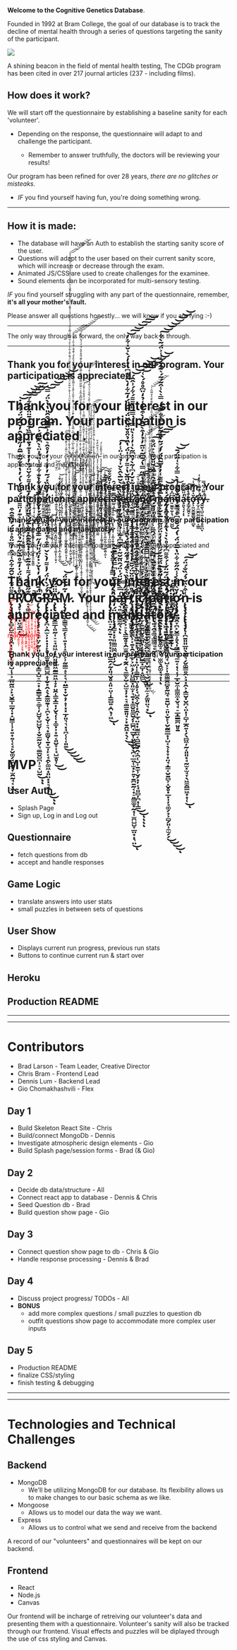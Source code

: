 **Welcome to the Cognitive Genetics Database**. 

Founded in 1992 at Bram College, the goal of our database is to track the decline of mental health through a series of questions targeting the sanity of the participant. 

![](https://webfilms-films.s3.amazonaws.com/github/bramcollege.png)

A shining beacon in the field of mental health testing, The CDGb program has been cited in over 217 journal articles (237 - including films). 

## How does it work?

We will start off the questionnaire by establishing a baseline sanity for each 'volunteer'. 

* Depending on the response, the questionnaire will adapt to and challenge the participant.

    *  Remember to answer truthfully, the doctors will be reviewing your results!

Our program has been refined for over 28 years, _there are no glitches or misteaks._

* _IF_ you find yourself having fun, you're doing something wrong.


***

## How it is made:

* The database will have an Auth to establish the starting sanity score of the user. 
* Questions will adapt to the user based on their current sanity score, which will increase or decrease through the exam.
* Animated JS/CSS are used to create challenges for the examinee.
* Sound elements can be incorporated for multi-sensory testing. 

_IF_ you find yourself struggling with any part of the questionnaire, remember, 
**it's all your mother's fault.**

Please answer all questions honestly... we will know if you are lying :-)

***

The only way through is forward, the only way back is through. 


***

## Thank you for your interest in our program. Your participation is appreciated.  

# Thank you for your interest in our program. Your participation is appreciated .  

Thank you for your c̵̢̢̢̧̧̛͍͉͖̠͕̫͍̗̞̩͈̞̞̪̩͓͉̩̻͍̖̻̘͎̥̮͖͓̼̞̞̤̝̦̤̬̫̮̘̳͚̭̠̲͚͂̇̑̿̉̈́̀͌͋̆͂̐̅̅͜͜͠ͅǫ̶̨̧̡̨̛̘̗̹̯͖̙͉͕̗͎̞͕̙͚̻̬̥̺̭͉͓̬̟͓̪̲̭̰̥̹͚̜̻̩͕͔͕̰̺͖̩̟̪̫̲̦̭͖̼̫̳̔̃̄̈́̄̉͊̒̆͗̿̍͋̐̈́̓̅͊͋̍̂̃̉͂̀̄̓͗́͐̓͋̄̈̈́͐̓̇͊̀͒̈͂͒̈́̅̇͆͒̓̾̀̎̂̉́͂̄̈́́͊͑͊̔͂̓͗̀͒͑̎̿͆́̍̃̅̾̋̒́̍̍̎̓̆̈́̾̉̎͊͑̈́̓̏̓̅̋̀͛͊͊̔̈̀̿͌̆̇̆̿͂̉̏̈́̆̈́̃̓͆̍̉̆̚̕̚͘͘͘͜͜͠͠͠͝͝͠͝͝͝͝ͅͅͅơ̶̡̡̧̨̧̨̢̡̧̡͈̱̤͖͚͕̟͇̣̮̻̫̳̪̪͔̝̟̳̩͖̱̻̖̝͎̫̜͖͚̞͉̞͇͎͕̠̤̱̯̖͚̭̥̳̼͚̫͙̘͍̦̦̺̖̦͈̜͚̦̳̺̹̝͈̜̗̹̜̗͊̂́̿̑̈̀͆̉͑̈́̓͑͆͛̿͋̓̂̈́͐͒̀͊̒̍̔̾́̇͌̆͗͋̃̒̀̃͒̒̂̿͂̐̄̑̏̓͗͒̀̌̿̀͂̉̏̊̌́͑͊̄̐̇̎̾̏̍̇́͊̇͋̚͘͜͜͠͝͝͠͠͠p̷̢̧̢̧̡̢̨̡̢͍̙͕̣̯͇̥̰͚͚̣͔̗͈̻̫̟̟̰̣̩̼̬̖̟͓̦͇̦̲̜͈̪̪̼̥̳͔̻̺͈͕̰̞̻̞̗̬̳̞͍͔͔̠̤̜͈̤͔̫͉̰̞̜̝̹̰͔̣͉̬̳͚̪̗̜̱̲̞̳̥͙̦̤̆͌̋̒̈̒̾̈́͑͂́͊̐̕̕͜ę̴̨̡̡̧̧̨̢̨̛̛͎͕̩̟͙͕͔̼͍̠̟͉͇̦̻̤̩̲̦̰̟̱͚̮͚̘̠͈̩͙͚̠̲͈̟̞̭̯̝̝̙͍̹̼̱̦̬̹͕̜̩̝̹͈̪̭͉̬͚͚̩̳̩̫̮͔̜̪̺̘͔͙͎̼̖͙͚̝̯̖̯̠͚̦̲̹̺̗̪̮͕̺̭̪̐́̀̂̆͗̆̊̿̔̊̃͋̅͋̍͌͗̾͊̉̉̇̔̄̾̆̃̒̓̊̊̋̅͆͂̉̅̌̒͛̿̏̅̿̌́͊̈͋̿̏̋̅̈͛͊̀͌́̃̌̾̑̐́͂̈́̈́͋͗̆̎̈́͆̕͘͘͘̕͜͜͜͝͝͠͝͠͝͝͝͠͠ͅͅͅͅͅr̴̛̛̛̯͎͖̙͙̳̗̙̪̳̞͈̦̣̘͓̫̗̟̙̍̓̎̅̏̉̈̌̿͌͛̓̍̀̆͌̏̔̆̊̒͗̃̿̑͑̍͑̍̂̈̓̏̇̈́͒̂͋̽̍̓͊̑́̚͝͝͝͠ͅą̷̨̨̨̧̢̡̧̡̧̧̛̻̺̙̘̤̰͇̣̣̮͖̺̮͚͔̩̥̦̜̘̦͓̼̘̱̺̱̱̳̖̞͎̗͓͉̹̟̣̘̗̠̗̺͇͕̣̝̟͉̝̜͉̯͉͕͔͓̖̖̻̬͖̳̼͚̘̝̟̱͈̟̩̦͇̮̦͉͎͈̜̝̜̰͙͇̺̝̹̙͇̖͉͈̰̘̪̱̺̪̦̯̙͔̗̥̩̬͍̳̠̖̭̺̗͔̇̅͐̉̎͑͛̿̓͒́̍̌̔̄̇͂͗͜͜͜͜͝ͅt̶̨̨̢̢̡̢̢̡̢̛̛̛̼̹̬͔͓̜̱̗̭̝̖͇͚͍̟̜̫̻̬̘̯͕̱̟̹͕͎͎̗̗͓̜̟̹̫̰͚̲̦͍̦̙̼͈̼̘̗͍̳̩̘̬̥̫̭̬̙͎̹̘̥̞̯̘̦͙̼͉͙̯͖̳̻̖͔͎̺̠̫̻̗͔͇͍̼͇̙̱̟͍̫̟̬̹͈̫̣̮͓̦͙̗̙̼̞̰̝̜̩̤͚͈͇̿̓̈́́͗͊̃̎̌̔̀͐̒͂̃͑̓͑̾̈̓̉̈́̾̑͒͊̋̒͑̇̏̎̀́̏̽̋̓̈́̀̅́̾̀̑̑̈̀́̍̐́͗͘̕͘͜͜͜͜͠͝͠͝į̶̨̨̧̧̢̧̰̖̻̩͓̜̖̖̼̼̠̖̳̳̳͉̠̠̮͎̮̗̮̲͇̻͙̥͚̺͖̻̻̫͖̝͈͇̩͕͉̯̰͇̜̠̣͖̼̹͉̘̜͙̳͖̮̝̬̟͉̗̞̣̳̝͉̯͍͙̜̝͈̮̟̱̦͚͉͈̖̞̭̣̳͕̍̿̐͊̐̒̾̀̄́̔̔̓̿̊͗͂́̄̎̄̆̆̎̀̒̓̾̊͘̚͜͜͠ȏ̴̡̧̡̢̧̧̢̢̢̧͇̻̖͍̬͍̦̫̱͍̞̠̥͈̫͙̬̻͓̣͍̻͍̯͔͍̬̘͍̪͖̰̼̺͕͍̗͇̬͇̻̯̼̙̞̟̥̜̦̙͍̟̮͉̙͎͉̬̙̝̜͉̭̹̼̲̓̾̾͊́́͗́̐̀̿̇̋͊͛̎̓̄́̀̔͊̍̀́͒̄͆̔̃͊̄̏̚͜͜͜͠͠͠ṇ̵̡̡̹̤̝̱̱͓̮̥̘̮̜̘̞̟̞̟̖͙̮̘̫͖͚͔̩̣͇͎͉͕̖̰͉̳̙̫͕͎̝̹̪̠̜͊̈̈́̀̄̈̅̏̊͒͜͜ ̷̨̡̧̧̨̨̨̡̛̱̰̠̥͈̭̺̝̤̻̙̩̳̹͙̜̗̙͚̗̱͉̹̲͔̠͉̼̯͖̱̝̦̦͉̝̝͎̈́̑͌͒̂̍̈́͜͜͜ͅͅ in our program. Your participation is appreciated and ̷̲̟̫̌͝m̵̠̳̓ä̸͎n̸͇̫͋ḑ̸̨͊͂͝a̴̫̯͗̋ṭ̵̇̏o̸̧͓̝̓́̌ŗ̴̡̛̓͋y̷̹̒̔.  

## Thank you for your interest in our program. Your participation is appre̶̠͎̱̤͓͖̮̪̩̩͛͒̍̍̊̈̏͝͠ć̵̢̙̖͇̩̥̳̜͍̟̮̮͓̀̒̀̃̂́̒̆̑͜ͅi̶̥͇̭̰͇̮͔̳̗̭̲͎̼̋̎͛̀̂̓̌̑̌̐̋͜a̶̛̲͍̘̼͆̅̿͂͛́̑͘͜t̴̳̗̘̤̆̔̇͊̏e̸̥̙͍̹̓͋͑̉̅͛d̶̨̮̠̙̯̀̔̎́͗̂͐̔ ̸̲͔̑ͅa̸̧̗͒̀͌̚̕n̷̡͓̬̰͎̻̖̖̮̪͓̘͂̓̔̓͆͊̓̆̎̚͝͠͠ḋ̸̰̝̝̠̫̳̆͋́̾͌̍̂̎̀͐̉͒̄̕ ̴̟̮̟̦̫̻̹͚̯̗̽̊̎́̈́̅̆͐̿̿͗͝͝m̶͚̹̤̼̻̱̾̈́̈́͗̓̑á̸̡̯̣̱̫̲̬̱̣̻͇̝͍n̶͍̮͇̹̬̝͉͇͖̠̺̻͆͆̽̇͗͊͗͘͜͝d̴̗̱̺̖͚̪̉͋͌̍͝a̶̧͈̖̘̣̦͓̓̈̂͊̉̅̚̚t̵̡̳̗̻̯͓̙͒̾̃̊̚͠ơ̶̧͕͖̮͇̱̳̬͈͉̻̌̇͒͐̑̑̾̕̕͘͝ͅr̷̡̫̜̼̮̪̰̮̘̲̞̝̲͇̈́͋̅̄͛͋̽͑̚͘͘̕̕ÿ̶̬̮͉̻̠͍͙̣͔̥͍̪́͂̈́̋̿̚ͅ.  

### Than̴̨̢͖̹̜͓̣͍͉͙̠̥̬̻͇̮͖͍͍͉̣̟̔͜͜k̸̥͓̹̞̲̮͖̦̰͚͓͇̺̼̜̈́̀͌̂͆͒͜͝ ̶̢̢͓̮̠͇͓̖̜̭̣̣̺̳̼̼͎̹̭̬͍̥͍̫̙̬͇̫̉̋̔̀́̇̉͊̇̐́̓̚ỵ̸̧͓̠̣͓̝͍̯̬̝̙̔̾̒͗̅̍͑͌́̅̽͊̕͘͠͝ͅǫ̸̛̞̞̼͓̟̭͓̰͋̐̔̔̂̊͊̓̃̎͋͌̀̈͆́̍̊̍̒͂̒͘͘̕̚ŭ̴͚͕̐̈̓̿̀͋͋̐̊͌̽͘͝ ̴̢̧̛̤̭̜̃͌́̏͌̈́̽̎̆̽͑͘̚̕f̴̨̡̛̛̻̩̮̲̭̗̳̍͗̅̿̽̎̈̕͜͝ǫ̶̮͙̯̩̹̪̭̝̦̰̩͍̤̖̥̍̄͝ṙ̷̨͚͕̹̫̰̪̦̭̳̺̫̯̝̪̻̣̘͇̦͓̖̙͍̖̣̓́́́̑͒̅̾̅̈͋͊̀̏̊̄̆̈́̚͘ ̴̧̡̨̡̨̯̭̲͓̻̞̤̱̞̟͎̟̙̪͙̞̻͓̪͑̓̓̏͗̀̓̇̋̾̀́̂͆̓̿̇̓͋̀̄͗̕͜͜͜͝ŷ̸̝͉̰͔̭̗̲̱̞͓̩̮͉͓͛͐̋̆́̑́̓̈͆̓̃̓̑̓͊͒̈́̒̈́̚ȯ̴̧̧̮͈̲̗̬̰̣̜͔̻̥̱̠͈̘̭̤̭̹͍͙̹͑̋͊̉͐̎̑̓̇̆͜͜͠ͅủ̸̢̡̹̞̟̬̣̟̤͓̲̫̦̯̟͚͔̦͈͖̙͉̱͈͑̽̂̊̀̅͠͝ͅr̵̯͖͕̘͍̹͍͚̓̔̏͌̒̽͆̀͆̓̓͌̐́͑̏́̀̓̀̓͌̒͝͝͠ ̸̢̲͔̬̞̂͊͑̇͊̊̑́͌̂͂̽͛i̵̧̡̧̡̹̳͔͓̟̘̮̙̞̪͙̥̯̜̝̲̻̪̞̻͙͓̟͋̒̂̅n̴͉̳̯̠̞̬̹̦̯̜̝̅̉̎͗̉͌̀͋͘͘̚͠t̵͈͇̺̮̞̟̭͚̟̫̖͍̫̤̑̍̆͜͠e̷͔͕̮̮̫̝͈͔͙̙̥̲̮͊͌̄̈̈́͂̏͑̐̒́̀̏̇̎̈̌̎̀́͒̔̇́̕͘͘͜͝ŗ̶̡̩̰̝͇͙̟̲̜͎̩̱͉͖͇̦̟̗̦̼͓̭̫̘̌͜ͅͅe̶͚̞̜͎̳̣͖̰͐̿͗͌͐̐̂͋̏͛̍͂͋̓̂͌̋͊̋̀̇̉̈́̚͝͝͝s̶̢̛͉͇͓̟̹͕͓̦̗̱̮̗͇̫̮̄̓̀̾̓̆̿̇͋̔͋̄̈́͌̈́̒̕͜͝ţ̶͍̺̙͚̤̤̗̜̰̪̹͚͙͈̗͚̯͈̩̮̔̊̍̑̋̂̔͂̂̅̔̌́̈́̃̈̀̂̈́̍̏͑̀͂̾̚͠͝ͅ ̴͉̉̓̂̈̾̑̆̀͐̉̀͠͝͠ỉ̵̢̢̨̯͙̟̼̥̘͎̪̪̼̼̳͖̄̈̀̈́͂̾͛̿̅̀͋̇̉̋͘͝n̷̨̢̝̪͙̣̠͙̯̫̟̯͓̬͈̹̭̙͙̱̖̲͛̿̊̓͂͜ ̷̢̠̹͓͍͕̊͗̓̃̌̚͜͜o̶͇̠̐͌̊̄̂̿̈̑͗͂͗̀̚͝ͅu̴̞̟̹͍͙̲̻͑͌̀͐̄̉̌͊͆͊̑̔́̇͋͋́͛͋̚̚r̶̢̧͉̦͚̱̥̻͔̠̩̙̤̰͖̳͙̘̘̳̮̤̮̠͇͙̟͇̻̈́̽͑͑̀̀̿̚ ̷̢̢̧̡̢̢̣͙͈̮̱͈̪̫̪̮̦̘̜̙̳̠̚͜p̷̨̨̰̯̫̪̤͚̰̝̖̬̦̟̤͙͕͉̰̙̟̟͖͐̈̍̀̌̽͘͜ͅr̷̨̧̦̟̠̜͙͇͎̩͚̬͈͖͉̱̞̹̘̭̹̺̭̮̠͗͌̄̆̈́̄͗̈́́͆̾͂̀͗̔̃͂͂͌̈́̽̋͘̕͜͝ogram. Your participation is appreciated and mandatory. 

Thank you for your interest in our program. Y̵̡̢̡̪̣̦̤̺͔̜̞͔̭̭̩͕̬͙̟̤͙̰̠͍̺̟͔̼̦̥̹̜̭̯̦̦͚̣͕͈̟͚͙̰̙̳͈̲̭̘̠̮͖̰̜̭̥̯̬͕͍̦̝̩̩̘̱̲̘̻̼̹̗̙͓͂͜͜͜͜͜ͅỜ̷̡̨̨̪̥͕̪̥̳̭͚͙͎̜͙͍̘̬̰̗͇͙̞̠̭͚͙͙̤̖̻̬͍̩͈̐̔̆̒͌̃́̒̂͌̊̀̔͗̃̔͌̈́̋̐͑͜͠ͅƯ̸̧̡̛̗̜̳̤͈̠̣͉͙͉̱͕̺͚͈̗͖͎̭̼̫̝̳̱̟̦̼͙̳͎̣͇̻̪͖̮̠̮̬͎̪̭̖͆̓͌́̔́̊̈̃̎̃̐͛̐̌͒̐̀̉̃͗̿̾͌̍̅̈́̉̀͛̈́̌̀́͋̌̃̑̂̇̆̃̋̌̇̀͗̀̈̉͑̽͂̓̐̍͋̈́̈́͛͗̋͌̅̑̒̚̚̚̕̕̚͝͝͝͠͝͠͠͝͝ͅͅ ̷̨̡̨̢̨̨̢̡̡̡̢̢̢̡̛̛̛̟͖͉̼͇̪̖̟̝̫͉͔͖͙͖͎̥̮̤̦̺̩̗̹̬̻̫͕̺̥̗̬̰͈̗̼̰͍̱̫̦̰̺͉̗͖͎̱̦͍̩͈̰̼͎̩͓̹̪̳͔̫̞̱̭̪̲͙̯͖̙̰͚͔͎͚̠͔͇̥̗̟͔̯̞̗͓̼̠̗̮̣̲̖͗͒̀̀͌̈̆͒̈͑́̎̊́̿͆͗̑͛̇̈̎̾͒́͆̃̎̽̈́͑͋̏͆͊̈́̓͆̔͆͊̿̊̂͛̄̈́̉̽͊͋́̋̂̍̊̌̐̏́̔̓̈́̓̃̇̋̋̓͒̀̐͂̌̓̋̒͘͘͘̚̕̕͘̚̕͜͜͠͝͝͝͠͝͝͠ͅÀ̷̢̢̛̛̺̭̳͇̭̠̪̻͍̦̩̖̥͍̯̦̓̍͛́̀̈́͋̾̄̓̔͑̈́̏̃́̾̍̎͒̇̅̾͑̿̂̾͛̐̑̂̾̽͂͒̑̓́́̇̀̈́̏̄͊̾̍̈́̍͂̊̋̏̾̆͆̾̊̃̊̅̒̈́̈́̈́͒͊̎̿͛̽̀̄͛͗̊̇̅̊͌̇̔̇͌̀͊̈̾̄̿̅̓͐̚͘͝͝͝͝͠͝͝͠R̴̡̡̡̢̨̡̡̤͕͓̰̲͔̩̣̞̘̰̯̪̫̙̮̟̬̩̜̤͔̙̹̩͚̜̖̤͉͇̫̻̭̬̠̼̰̪̣̥̗̗͖̠̞̪̘̘̦̪̳̠̭̮̥͈̞͉̖̰̪͇̳̖̳̯̫̮̼̣̯͑͒̈́̐̋̾͌͜ͅͅͅͅͅE̸̡̢̡̢̨̡̛̞͓͙̞͇̭̞̰̟̠̝̗̠̼̙̙͔̞͇̻̖̙̬͔͙͍͚͎̙̜̝̮̣̹͖̥̖̼͓̳͕̖̬͍̦̰̩̩̭̝͈̫͇̮̗̖̲͈̘͓̥͈͈͍͛̄̆̔͗̋̈́̍͒͊̓̽͛̏̈̈́̃̿̓́̈́̐̿̊͂̾̊̅̍̓̓̐̍̿̋̉̀̿̊̍́̉͋̀͛̓̂̌̐̌̎̉͋̑͋̈́̆͛̓̃̍̇̐͋̈́̎͌̔́͊̎͗̚̚͘̕͘̚̕̕̕͜͜͜͝͝ͅ appreciated and mandatory.  

# Thank you for your interest in our P̴̢̨̡̡̢̨̨̛̻̝̺̼͔̖̥̪̩͔͕̱̬̜͖͙̺̜̹͕̲̤̰͖͕̙̘̮͇̩̲̰̜̣̝̺͇͎̹͓͍̟͍̜͔̘̙̮͚̗̘̪̭̖̞̫̯̰̘͔̠͖͌̈́͊̍͐̌̑͂͋̂͑́͒̓͌̈̊͐̆̈́̓̏͒̑͒͘͘ͅŖ̸̡̛̛̛̞͎̜̰̣͖̞̳̣̊̽̌͛͋̈́̍̒͊̊̅̀̋̍̐̃̉̈̊̈̓̇̽͛͊̒̈͌̈́̈́̐̔́̔́̓̔̔̐͂̐̅̂̒̋́͊͐̂̓̌̑̄́̈́͋̊̇̚̕͘͘̕̕͜͝͠͝͝͝͠Ơ̸̛̛̝͔͚̲͊̋̄̽̀̔́͌̍͒̃͊͑͑̇̍͂̑̃̑̇͆̐̅́́̀͂̈́̎̀̿̓̄̓̓͌͋̌̈́̏̓̓̇̽͊̉̄̾̿̏͋́͑̄̈̈́̊͋́̚̕͘̕͘̚͠͝͝͝Ģ̷̢̨̧̡̢̨̧̗̝̠̖̟̤̦̰̙͈̜̜̹̩̤̟͇͓̺̠̼̠͙̝̳̳̞͇̠͚̜̦̺̬̞̺̺̬̹̟̬̼̰̤̗͉̼͇̬̺̪̹̠͔̺̰̈́̄̑́̈́̓̔̌͐̇̒̈́̎̈̓̋̿́͒͋̏̎́́̔̌̐͊̿͑̊͋̀̐͋͌̾̏̉̽̈͛̀͆̃̈́͐̚̚̕͜͠͠͝ͅͅR̴̡̢̢̢̡̡̧̛̛̛̪͕̯̫͕̦̣̣̩̙̥͎͚͍̠͙͇̺̪̝̹̮͙̭̝̖̝̳͚̱̜͔̪̙̟̬̜̠͉̟͚̬̜̱͓̫̩̙͔̘̭̙͚͖̟͈̤͙͓͉͖͓̉́́̀̓̈́̓̽͌̓̀̀̌̿͒͑̽̈́̽̈̐͛͊͑͑̊͛̓̓̓̋̆̏̽́̃̓̓̾͑̒̓̊̂͛̅̾̑͗̅̓̌͒̑̎̔̔̀̈́̿̕͘̚̚͜͜͝͠͝͠͠͝͝ͅͅÄ̴̧̢̢̛͍̖̲̬̳̲̜͈̰͎̠̠̘͈͖̦͓̪͈̬̱͖̰͇͍͖̩̞̙̤̯̜̳͓̳̣̦̬̖̦̜̣͚̣͕̟͍͔͈̮̞͎̘̺̫̥̹̈̈́̏̋͜͜Ṁ̷̨̨̡̨͖̞͚͇͉̳̗̙̜͍̟̹̝̼͎̠̹̰̼̳̝͔͔͉̩̤̳̣̟̮̝̦̝͎͓͓̲̦͈͉͉͓̘̪̜̜͎͈̱̃̓̅̋̈́͜͜͜͜͜͝. Your p̵̢̡̨̢̢̤̠̣̰̠̱͔͍̝̹͓͔̝̝͇̯̗̰̣͈̘̮̥̝͈̠̤͎̩͇̻͍̝̪̖̹͖̓̒̈̂̈́̿͊̒̔͌̊̈͜ͅą̶̛̛͉͍̝͎̥͇̰͉̍̿̀͒̆̈́̍̈́̂̈̃̆̃͐͗͑͆̽͂̾̉̎̍̀̑̌̓̓̇̓̂̀͑͆̀̀̆̅̀̂̀̌̍̉͛͑̈̾̓̕̚͘̕͠ͅͅr̴̨͇̖̼̰͓̼͓͕̠͕̖̳̰̥̞̯̫̱̻͙̘̰̯͔̖̼͚̙̮̝̺̫̟̦̟̠̘̼̳̱̱͈̘͕͙̱̭͖͙̖͔̀͋̋̔̊̏͛̀̋́͂͗͊̋͐̏̽̈́̀̑́͑͌̆͌͗̐̈̈̃̒͑͑̾̋̍̈̅̌̔͐͌̓̾̍̈́̔̑̉̈̊̌̈́̏̌̈́̈̌́̈́̒̃͋̒̀̑́͊͆̔͑̓́̀͐̌̽͋̓͘̚̕͜͜͜͝͠͝͝͠͠͝t̸̨̧̢̡̧̢̢̡̢̛̛͓̳̪͕͔̱͓̯͉̼̲̙͕͖̝̗̦̤̪͇͓͈̫̦͉̱͙͓͚̮͈͚̮̗̦̻̪̘̲̬̜͈̮͙̣̖̪͔̲͍̜̫͙̙͍̞̱̪̱̰͔̟̠͍̳͚͙̰͓̜̫̪̺̺̞̲̤͙̣͉̤͆̊͆̄͗̄̈̌̈́̌̄̓̍̀̓͋̈́̎͌̿̽̓̋̿͊͊͑̄̋͐̏̋̽̍͂̽̆̒͆͑͂̀͗̏͆̃̀͗̒͐̍̀̎̿͐́̿̅̈̏͌͌́͋́͗̂̂́̕̚̚̕̕͜͝͝͠͝͝͝ͅi̵̡̨̡̢̨̡̝̰̞̭͔͓͍̺͓͓͉͍̬̳̩̟̤̩͎͚̳̹̤̹̥̦̘̺̭̹̬̜͓̭̩̲̘̤͙̣̫͇͖͔̪̳̰̠̭͔̪̜̺͎̱̫̹̬̗̟̦͔̘͈̻̦̪̣̜̳͒̓̍̂̓̌͆̀͌̏͌̐̂͆̇̂͌̑̀̃͒̾̊̒̾̍̃̀͊͒́̀̚͜͜͠͝ͅͅͅͅc̷̡̢̛̛̛̛̝̩̭̜̫̜͍̰̪̮̥̻͈͙͎͎͚̣̺͇͓̻̩̝͖̻̈̓̎̈́̈́̉͌̎͋͋̔́̀̓́͒͌̎̍̅͐̋͒̍̅͑́̃̃͑͆̀̍̏̃͑͆̋̿̔́̄͆̃̇̈̃̓̉̒͒̀̄̉̓̀͒̓̍͑̉̒̈͆̊̊́̀͑͘͘̕͘̚͘͘̕̕̚͘̕͜͜͝͠͝͝͝͝͝i̵̧̧̨̨̧̛̛̗̥͔̬̱̥͙̟̬̬͚̭̤̟͇̫̻͙̮̖͔͉̮̺̣̻͓̼̠̗͚͈̤͉͙͆̀͆̈̑̄̊̉͑̓̔͂̿̑̄͂̏̀̂̉̍̃̓́̈́̌̿͊̏̒̈́̚͘͘͜͝͝͠ͅp̴̡̛̬̻̍͂̈̑̅̈́̊̆̾̇́̀̿̀͒̿̄͗́̑͌̾̈́̎͗͌̌́̈́̄͑̓͛̑̽̂̾͂̾̆̎̌͌͛͐̈́̊̚̕̚̚̚̕̚͘͠͠͠͠͝ą̵̨̛̛̰͚̪͓̱͉̤̟̜̹̬͚̥͚̘̫̥͉̫͚̖̭͚͓̘̟̩̏͊̐̋̉͗͂͑̏̀̈́̃̃͛́̎̏̒̒̽̈́̎̃͌̅̽̆͐̐̍͋̅̓͛̍͌͊͑̓̒̄̃̑̈́̓́́͂̇̂͗̃̌̅̿̍̐̅̃́́̿͛̀̾̂̃́͂́͛͂̂̈́͑̾͐̈́̃̀͋͘͘̕͠͝͝͝͝͝͝͝ͅţ̵̨̢̡̢̧̛̛̞̩̼̩̜̭͈͇̲̟̮̫̺̝͈̘̺͔͕̩̱͚͇̯̻̥̰͖̘͍̱̺̜̠͈͕̮̙̹̮̰̳̲̟̩̺͔̖̹̞̞̟̤̘̝̳͔̮̱̻͕̝̮̥̣̲͓̩̦̘͚̗̟͕̻̗͈͎̼̫̗̗́̒̀̽̑̈́͂̈͐͗́͒͌͆͋̊̀̇͛̔͊͐͗̆͑̂̓̃́͌́̽͒̐͘͘͜͜͜͜͝ͅi̷̫̦͇̤̰̲̯̰̙͓̙͍͚̟̗̖͎̓̒̕͜ơ̷̧̧̧͓̮͚̯̞̪̙̬͇͕̥̖̩̻͇̥̘̼͍͔̣̜͔̹̲͙̮̼͎̳͚̼͓̬͉̘̠̲̣̳͇̪̤̥̱̓̌͛͆͋͗̾̑̋̐͋̈̔̅̈́̈́̔́̈́̌̊͆̊̿̌͐̀͂̌͋̎͗̀̀̿͋͛͑̋̈́̄͘̚̚̚͝͝n̵̨̢̧̧̨̢̢̧̡̨̩̪̱͈͈̲͈̖̤̱͉̗̬͚̳͍̯͕̘͓̭͕̣͇̬͓̮̪͔̤͓̹̻̹̲̭͍̩̗̖̻͖̦̰͔͈͈͙̘̰̫͓̫̘̞̖͖̼̯̳͖͙͙̜͑͒͐̏̆̉́̏̐́̈́͜͠͝ͅ is appreciated and m̷̨̧̡̳͙͓̞͈̼̳͖̪͕̼̩̗̈́̒͌͗̔̀̓͊̿̓͑͆̿̈́̿̄͂͜͝͠ạ̴̠͊̓̂̌͑̍́̈́̿̚n̸̡̲̰̮̯͔̜͌d̶̡̰͉̻̪͉͙̮̰͉͚̻̆̐̈́̂̈́̑͛̑̚͘͠a̶̙̗͚̥͇̮̼̓̉̌́̆̇̏̔͂̄̊̚ͅt̴̢̛̛͍̘̭̞͚͔̳͚̠͔̰̜̘́̑̄͆̑̌̆͒̋̈́͐̒̇̓́̅͑̉̕͝ͅő̷̪̭͕͍̩̘̺̔̇͌͛̑͊̈́̌̍̾̈́̀͜͝r̴̨̨͖̖̱̱̜̦͉̺͚̻̂̎̽̑́̃̾̔̽̔̕y̵̨̛͔̗͎̖͖̰̰̓̈͌̆͒́̔̊̂̎̚.  
<span style="color:red">m̷̨̧̡̳͙͓̞͈̼̳͖̪͕̼̩̗̈́̒͌͗̔̀̓͊̿̓͑͆̿̈́̿̄͂͜͝͠ạ̴̠͊̓̂̌͑̍́̈́̿̚n̸̡̲̰̮̯͔̜͌d̶̡̰͉̻̪͉͙̮̰͉͚̻̆̐̈́̂̈́̑͛̑̚͘͠a̶̙̗͚̥͇̮̼̓̉̌́̆̇̏̔͂̄̊̚ͅt̴̢̛̛͍̘̭̞͚͔̳͚̠͔̰̜̘́̑̄͆̑̌̆͒̋̈́͐̒̇̓́̅͑̉̕͝ͅő̷̪̭͕͍̩̘̺̔̇͌͛̑͊̈́̌̍̾̈́̀͜͝r̴̨̨͖̖̱̱̜̦͉̺͚̻̂̎̽̑́̃̾̔̽̔̕y̵̨̛͔̗͎̖͖̰̰̓̈͌̆͒́̔̊̂̎̚.  </span>
### Thank you for your interest in our program. Your participation is appreciated.  
***
***

<br/>
<br/>
<br/>
<br/>
<br/>
<br/>
<br/>


# MVP

## User Auth
* Splash Page
* Sign up, Log in and Log out

## Questionnaire
* fetch questions from db
* accept and handle responses

## Game Logic
* translate answers into user stats
* small puzzles in between sets of questions

## User Show
* Displays current run progress, previous run stats
* Buttons to continue current run & start over


## Heroku

## Production README

***
***

# Contributors
* Brad Larson - Team Leader, Creative Director
* Chris Bram - Frontend Lead
* Dennis Lum - Backend Lead
* Gio Chomakhashvili - Flex 

## Day 1
* Build Skeleton React Site - Chris
* Build/connect MongoDb - Dennis
* Investigate atmospheric design elements - Gio
* Build Splash page/session forms - Brad (& Gio)

## Day 2
* Decide db data/structure - All
* Connect react app to database - Dennis & Chris
* Seed Question db - Brad
* Build question show page - Gio

## Day 3
* Connect question show page to db - Chris & Gio
* Handle response processing - Dennis & Brad

## Day 4
* Discuss project progress/ TODOs - All
* **BONUS** 
  * add more complex questions / small puzzles to question db
  * outfit questions show page to accommodate more complex user inputs

## Day 5
* Production README
* finalize CSS/styling
* finish testing & debugging






***
***


# Technologies and Technical Challenges


## Backend
- MongoDB
    - We'll be utilizing MongoDB for our database.  Its flexibility allows us to make changes to our basic schema as we like.
- Mongoose
    - Allows us to model our data the way we want.
- Express
    - Allows us to control what we send and receive from the backend

A record of our "volunteers" and questionnaires will be kept on our backend.

## Frontend
- React
- Node.js
- Canvas

Our frontend will be incharge of retreiving our volunteer's data and presenting them with a questionnaire.
Volunteer's sanity will also be tracked through our frontend.
Visual effects and puzzles will be diplayed through the use of css styling and Canvas.
